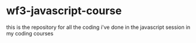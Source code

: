 # wf3-javascript-course
this is the repository for all the coding i've done in the javascript session in my coding courses
